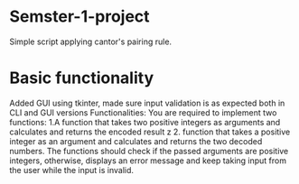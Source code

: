 # Semster-1-project
Simple script applying cantor's pairing rule.
# Basic functionality
Added GUI using tkinter, made sure input validation is as expected both in CLI and GUI versions
Functionalities:
You are required to implement two functions:
1.A function that takes two positive integers as arguments and calculates and returns the encoded result z
2. function that takes a positive integer as an argument and calculates and returns the two decoded numbers.
The functions should check if the passed arguments are positive integers, otherwise,
displays an error message and keep taking input from the user while the input is invalid.
